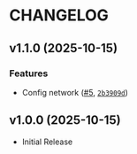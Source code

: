 # CHANGELOG

<!-- version list -->

## v1.1.0 (2025-10-15)

### Features

- Config network
  ([#5](https://github.com/davidsanchezperez500/conversational_agent_aws_admin/pull/5),
  [`2b3909d`](https://github.com/davidsanchezperez500/conversational_agent_aws_admin/commit/2b3909d00184bad15dbfae433292e1e21dc71dd0))


## v1.0.0 (2025-10-15)

- Initial Release
